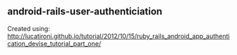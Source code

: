 android-rails-user-authenticiation
----------------------------------
Created using: http://lucatironi.github.io/tutorial/2012/10/15/ruby_rails_android_app_authentication_devise_tutorial_part_one/
